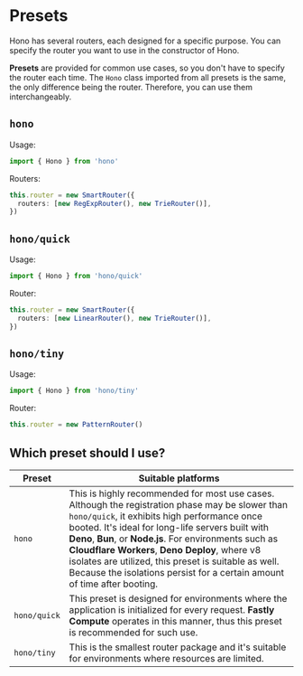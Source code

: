 # Presets

Hono has several routers, each designed for a specific purpose.
You can specify the router you want to use in the constructor of Hono.

**Presets** are provided for common use cases, so you don't have to specify the router each time.
The `Hono` class imported from all presets is the same, the only difference being the router.
Therefore, you can use them interchangeably.

## `hono`

Usage:

```ts twoslash
import { Hono } from 'hono'
```

Routers:

```ts
this.router = new SmartRouter({
  routers: [new RegExpRouter(), new TrieRouter()],
})
```

## `hono/quick`

Usage:

```ts twoslash
import { Hono } from 'hono/quick'
```

Router:

```ts
this.router = new SmartRouter({
  routers: [new LinearRouter(), new TrieRouter()],
})
```

## `hono/tiny`

Usage:

```ts twoslash
import { Hono } from 'hono/tiny'
```

Router:

```ts
this.router = new PatternRouter()
```

## Which preset should I use?

| Preset       | Suitable platforms                                                                                                                                                                                                                                                                                                                                                                                                                                     |
| ------------ | ------------------------------------------------------------------------------------------------------------------------------------------------------------------------------------------------------------------------------------------------------------------------------------------------------------------------------------------------------------------------------------------------------------------------------------------------------ |
| `hono`       | This is highly recommended for most use cases. Although the registration phase may be slower than `hono/quick`, it exhibits high performance once booted. It's ideal for long-life servers built with **Deno**, **Bun**, or **Node.js**. For environments such as **Cloudflare Workers**, **Deno Deploy**, where v8 isolates are utilized, this preset is suitable as well. Because the isolations persist for a certain amount of time after booting. |
| `hono/quick` | This preset is designed for environments where the application is initialized for every request. **Fastly Compute** operates in this manner, thus this preset is recommended for such use.                                                                                                                                                                                                                                                             |
| `hono/tiny`  | This is the smallest router package and it's suitable for environments where resources are limited.                                                                                                                                                                                                                                                                                                                                                    |
